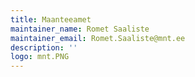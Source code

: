 ```yaml
---
title: Maanteeamet
maintainer_name: Romet Saaliste
maintainer_email: Romet.Saaliste@mnt.ee
description: ''
logo: mnt.PNG
---
```

